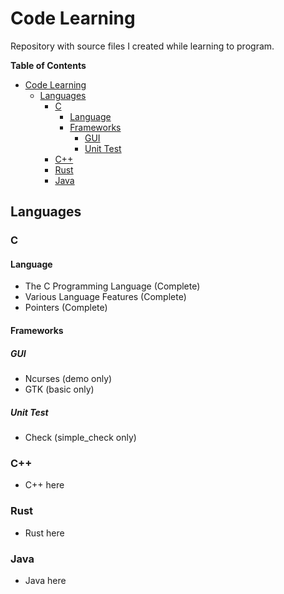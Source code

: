 # Code Learning

Repository with source files I created while learning to program.

<!-- markdown-toc start - Don't edit this section. Run M-x markdown-toc-generate-toc again -->
**Table of Contents**

- [Code Learning](#code-learning)
    - [Languages](#languages)
        - [C](#c)
            - [Language](#language)
            - [Frameworks](#frameworks)
                - [GUI](#gui)
                - [Unit Test](#unit-test)
        - [C++](#c)
        - [Rust](#rust)
        - [Java](#java)

<!-- markdown-toc end -->

## Languages ##

### C ###

#### Language ####

* The C Programming Language (Complete)
* Various Language Features (Complete)
* Pointers (Complete)

#### Frameworks ####

##### GUI #####

* Ncurses (demo only)
* GTK (basic only)

##### Unit Test #####

* Check (simple_check only)

### C++ ###
* C++ here

### Rust ###

* Rust here

### Java ###

* Java here

